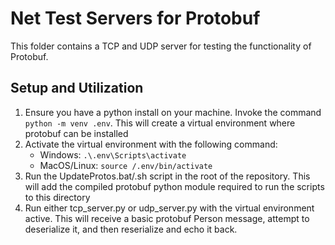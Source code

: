 # Net Test Servers for Protobuf
This folder contains a TCP and UDP server for testing the functionality of Protobuf.

## Setup and Utilization
1. Ensure you have a python install on your machine. Invoke the command `python -m venv .env`. This will create a virtual environment where protobuf can be installed
2. Activate the virtual environment with the following command:
   - Windows: `.\.env\Scripts\activate`
   - MacOS/Linux: `source /.env/bin/activate`
3. Run the UpdateProtos.bat/.sh script in the root of the repository. This will add the compiled protobuf python module required to run the scripts to this directory
4. Run either tcp_server.py or udp_server.py with the virtual environment active. This will receive a basic protobuf Person message, attempt to deserialize it, and then reserialize and echo it back.
